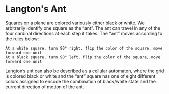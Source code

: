 # Langton's Ant #

Squares on a plane are colored variously either black or white. We arbitrarily identify one square as the “ant”. The ant can travel in any of the four cardinal directions at each step it takes. The “ant” moves according to the rules below:

```
At a white square, turn 90° right, flip the color of the square, move forward one unit
At a black square, turn 90° left, flip the color of the square, move forward one unit
```

Langton’s ant can also be described as a cellular automaton, where the grid is colored black or white and the “ant” square has one of eight different colors assigned to encode the combination of black/white state and the current direction of motion of the ant.

